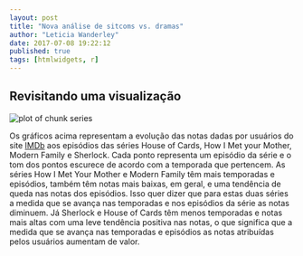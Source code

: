 ```yaml
---
layout: post
title: "Nova análise de sitcoms vs. dramas"
author: "Leticia Wanderley"
date: 2017-07-08 19:22:12
published: true
tags: [htmlwidgets, r]
---
```




## Revisitando uma visualização

<img src="/ad1-blog/figure/source/new-and-improved-sitcoms-vs-dramas/2017-07-08-new-and-improved-sitcoms-vs-dramas/series-1.png" title="plot of chunk series" alt="plot of chunk series" style="display: block; margin: auto;" />

Os gráficos acima representam a evolução das notas dadas por usuários do site [IMDb](http://www.imdb.com/) aos episódios das séries House of Cards, How I Met your Mother, Modern Family e Sherlock. Cada ponto representa um episódio da série e o tom dos pontos escurece de acordo com a temporada que pertencem. As séries How I Met Your Mother e Modern Family têm mais temporadas e episódios, também têm notas mais baixas, em geral, e uma tendência de queda nas notas dos episódios. Isso quer dizer que para estas duas séries a medida que se avança nas temporadas e nos episódios da série as notas diminuem. Já Sherlock e House of Cards têm menos temporadas e notas mais altas com uma leve tendência positiva nas notas, o que significa que a medida que se avança nas temporadas e episódios as notas atribuídas pelos usuários aumentam de valor.
